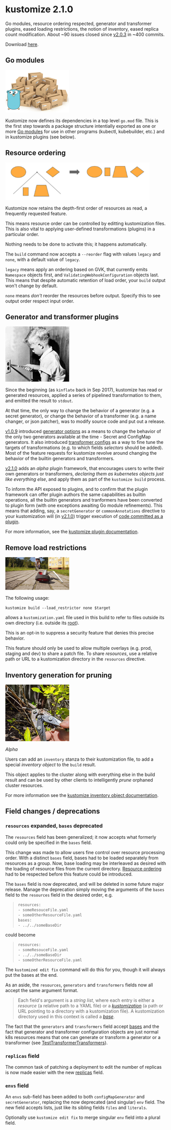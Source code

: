 # kustomize 2.1.0

[Go modules]: https://github.com/golang/go/wiki/Modules
[generator options]: ../examples/generatorOptions.md
[imgModules]: images/goModules.png
[imgPlugins]: images/plugins.png
[imgPruning]: images/pruning.png
[imgSorted]: images/sorted.png
[imgWheels]: images/abandonedTrainingWheels.png
[kustomization]: glossary.md#kustomization
[_kustomization_]: glossary.md#kustomization
[base]: glossary.md#base
[bases]: glossary.md#base
[_base_]: glossary.md#base
[kustomize inventory object documentation]: inventory_object.md
[kustomize plugin documentation]: plugins
[root]: glossary.md#kustomization-root
[transformer configs]: ../examples/transformerconfigs
[v1.0.9]: https://github.com/kubernetes-sigs/kustomize/releases/tag/v1.0.9
[v2.0.3]: https://github.com/kubernetes-sigs/kustomize/releases/tag/v2.0.3
[v2.1.0]: https://github.com/kubernetes-sigs/kustomize/releases/tag/v2.1.0
[versioning policy]: versioningPolicy.md

Go modules, resource ordering respected, generator and transformer plugins, eased
loading restrictions, the notion of inventory, eased replica count modification.
About ~90 issues closed since [v2.0.3] in ~400 commits.

Download [here][v2.1.0].

## Go modules

![gopher with boxes][imgModules]

Kustomize now defines its dependencies in a top
level `go.mod` file.  This is the first step
towards a package structure intentially exported
as one or more [Go modules] for use in other
programs (kubectl, kubebuilder, etc.) and in
kustomize plugins (see below).

## Resource ordering

![sort order retained][imgSorted]

Kustomize now retains the depth-first order of
resources as read, a frequently requested
feature.

This means resource order can be controlled
by editting kustomization files.  This is
also vital to applying user-defined
transformations (plugins) in a particular
order.

Nothing needs to be done to activate this;
it happens automatically.

The `build` command now accepts a `--reorder`
flag with values `legacy` and `none`,
with a default value of `legacy`.

`legacy` means apply an ordering based on
GVK, that currently emits `Namespace` objects
first, and `ValidatingWebhookConfiguration`
objects last.  This means that despite
automatic retention of load order, your
`build` output won't change by default.

`none` means _don't_ reorder the resources before
output.  Specify this to see output order
respect input order.

## Generator and transformer plugins

![kid putting knife in electrical outlet][imgPlugins]

Since the beginning (as `kinflate` back in Sep
2017), kustomize has read or generated resources,
applied a series of pipelined transformation to
them, and emitted the result to `stdout`.

At that time, the only way to change the behavior
of a generator (e.g. a secret generator), or
change the behavior of a transformer (e.g. a name
changer, or json patcher), was to modify source
code and put out a release.

[v1.0.9] introduced [generator options] as a means
to change the behavior of the only two generators
available at the time - Secret and ConfigMap
generators.  It also introduced
[transformer configs] as a way to fine tune the
targets of transformations (e.g. to which fields
_selectors_ should be added).  Most of the feature
requests for kustomize revolve around changing the
behavior of the builtin generators and
transformers.

[v2.1.0] adds an _alpha_ plugin framework, that
encourages users to write their own generators or
transformers, _declaring them as kubernetes
objects just like everything else_, and apply them
as part of the `kustomize build` process.

To inform the API exposed to plugins, and to
confirm that the plugin framework can offer plugin
authors the same capabilities as builtin
operations, all the builtin generators and
tranformers have been converted to plugin form
(with one exceptions awaiting Go module
refinements).  This means that adding, say, a
`secretGenerator` or `commonAnnotations` directive
to your kustomization will (in [v2.1.0]) trigger
execution of
[code committed as a plugin](../plugin/builtin).

For more information, see the
[kustomize plugin documentation].

## Remove load restrictions

![removed training wheels][imgWheels]

The following usage:

```
kustomize build --load_restrictor none $target
```

allows a `kustomization.yaml` file used in this
build to refer to files outside its own directory
(i.e. outside its [root]).

This is an opt-in to suppress a security feature
that denies this precise behavior.

This feature should only be used to allow multiple
overlays (e.g. prod, staging and dev) to share a
patch file.  To share _resources_, use a relative
path or URL to a kustomization directory in the
`resources` directive.

## Inventory generation for pruning

![pruning dead branches][imgPruning]

_Alpha_
 
Users can add an `inventory` stanza to their
kustomization file, to add a special _inventory
object_ to the `build` result.

This object applies to the cluster along with
everything else in the build result and can be
used by other clients to intelligently _prune_
orphaned cluster resources.

For more information see the
[kustomize inventory object documentation].


## Field changes / deprecations

###  `resources` expanded, `bases` deprecated

The `resources` field has been generalized; it now
accepts what formerly could only be specified in
the `bases` field.

This change was made to allow users fine control
over resource processing order.  With a distinct
`bases` field, bases had to be loaded separately
from resources as a group.  Now, base loading may
be interleaved as desired with the loading of
resource files from the current
directory. [Resource ordering](#resource-ordering)
had to be respected before this feature could be
introduced.

The `bases` field is now deprecated, and will be
deleted in some future major release.  Manage the
deprecation simply moving the arguments of the
`bases` field to the `resources` field in the
desired order, e.g.

> ```
> resources:
> - someResouceFile.yaml
> - someOtherResourceFile.yaml
> bases:
> - ../../someBaseDir
> ```

could become

> ```
> resources:
> - someResouceFile.yaml
> - ../../someBaseDir
> - someOtherResourceFile.yaml
> ```

The `kustomized edit fix` command will do this for
you, though it will always put the bases at the
end.

As an aside, the `resources`, `generators` and
`transformers` fields now all accept the same
argument format.

> Each field's argument is a _string list_,
> where each entry is either a _resource_ (a
> relative path to a YAML file) or a
> [_kustomization_] (a path or URL
> pointing to a directory with a kustomization
> file).  A kustomization directory used in this
> context is called a [_base_].

The fact that the `generators` and `transformers`
field accept [bases] and the fact that generator
and transformer configuration objects are just
normal k8s resources means that one can generate
or transform a generator or a transformer (see
[TestTransformerTransformers]).

[TestTransformerTransformers]: ../api/target/transformerplugin_test.go

### `replicas` field

The common task of patching a deployment to edit
the number of replicas is now made easier
with the new [replicas](fields.md#replicas) field. 

### `envs` field

An `envs` sub-field has been added to both
`configMapGenerator` and `secretGenerator`,
replacing the now deprecated (and singular)
`env` field.  The new field accepts lists, just
like its sibling fields `files` and `literals`.

Optionally use `kustomize edit fix` to merge
singular `env` field into a plural field.
